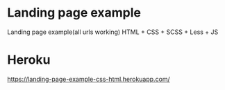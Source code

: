# Landing page example
Landing page example(all urls working)
HTML + CSS + SCSS + Less + JS

# Heroku
https://landing-page-example-css-html.herokuapp.com/